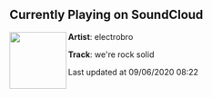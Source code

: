 ## Currently Playing on SoundCloud

[<img align="left" width="100" src="https://i1.sndcdn.com/artworks-3MsfmfsYd0ylE6nt-u6hAEA-t50x50.jpg">](https://soundcloud.com/electrobro/wererocksolid)

**Artist**: electrobro 

**Track**: we're rock solid

Last updated at 09/06/2020 08:22
